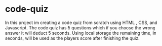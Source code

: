# code-quiz
In this project im creating a code quiz from scratch using HTML , CSS, and Javascript. The code quiz has 5 questions which if you choose the wrong answer it will deduct 5 seconds. Using local storage the remaining time, in seconds, will be used as the players score after finishing the quiz.
